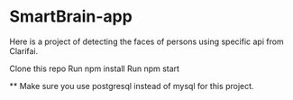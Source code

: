 # SmartBrain-app
Here is a project of detecting the faces of persons using specific api from Clarifai.

Clone this repo
Run npm install
Run npm start

** Make sure you use postgresql instead of mysql for this project.
